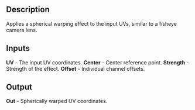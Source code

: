 ## Description
Applies a spherical warping effect to the input UVs, similar to a fisheye camera lens.

## Inputs
**UV** - The input UV coordinates.
**Center** - Center reference point.
**Strength** - Strength of the effect.
**Offset** - Individual channel offsets.

## Output
**Out** - Spherically warped UV coordinates.